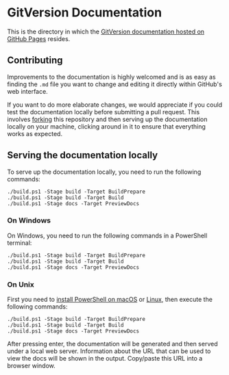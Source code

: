 # GitVersion Documentation

This is the directory in which the [GitVersion documentation hosted on GitHub
Pages][gitversion.net] resides.

## Contributing

Improvements to the documentation is highly welcomed and is as easy
as finding the `.md` file you want to change and editing it directly within
GitHub's web interface.

If you want to do more elaborate changes, we would appreciate if you could test
the documentation locally before submitting a pull request. This involves
[forking][forking] this repository and then serving up the documentation locally
on your machine, clicking around in it to ensure that everything works as
expected.

## Serving the documentation locally

To serve up the documentation locally, you need to run the following
commands:

```shell
./build.ps1 -Stage build -Target BuildPrepare
./build.ps1 -Stage build -Target Build
./build.ps1 -Stage docs -Target PreviewDocs
```

### On Windows

On Windows, you need to run the following commands in a PowerShell
terminal:

```shell
./build.ps1 -Stage build -Target BuildPrepare
./build.ps1 -Stage build -Target Build
./build.ps1 -Stage docs -Target PreviewDocs
```

### On Unix

First you need to [install PowerShell on macOS][ps-mac] or [Linux][ps-linux],
then execute the following commands:

```shell
./build.ps1 -Stage build -Target BuildPrepare
./build.ps1 -Stage build -Target Build
./build.ps1 -Stage docs -Target PreviewDocs
```

After pressing enter, the documentation will be generated and then served under
a local web server. Information about the URL that can be used to view the docs
will be shown in the output. Copy/paste this URL into a browser window.

[gitversion.net]: https://gitversion.net/
[forking]: https://guides.github.com/activities/forking/
[ps-mac]: https://docs.microsoft.com/en-us/powershell/scripting/install/installing-powershell-core-on-macos?view=powershell-7.1
[ps-linux]: https://docs.microsoft.com/en-us/powershell/scripting/install/installing-powershell-core-on-linux?view=powershell-7.1
